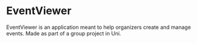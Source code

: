 # EventViewer

EventViewer is an application meant to help organizers create and manage events. Made as part of a group project in Uni.

